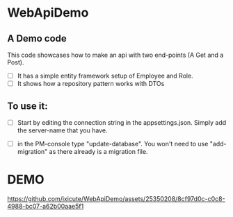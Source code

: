 # WebApiDemo

## A Demo code
This code showcases how to make an api with two end-points (A Get and a Post).

- [ ]  It has a simple entity framework setup of Employee and Role.
- [ ]  It shows how a repository pattern works with DTOs

## To use it:
- [ ]  Start by editing the connection string in the appsettings.json.
Simply add the server-name that you have.

- [ ]  in the PM-console type "update-database".
You won't need to use "add-migration" as there already is a migration file.

# DEMO
https://github.com/ixicute/WebApiDemo/assets/25350208/8cf97d0c-c0c8-4988-bc07-a62b00aae5f1



